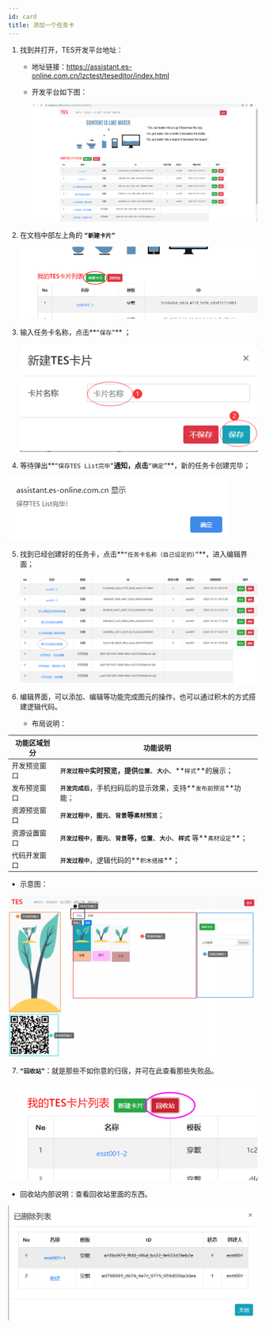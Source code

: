 ```yaml
---
id: card
title: 添加一个任务卡
---
```

1. 找到并打开，TES开发平台地址：

   - 地址链接：https://assistant.es-online.com.cn/lzctest/teseditor/index.html

   - 开发平台如下图：

     ![img](../static/img/kfzhuye.png)

2. 在文档中部左上角的 **`“新建卡片”`** 

   ![img](../static/img/newcard.png)

3. 输入任务卡名称，点击**`“保存”`** ；

   ![img](../static/img/baocun.png)

4. 等待弹出**`“保存TES List完毕”`**通知，点击**`“确定”`**，新的任务卡创建完毕；

  ![img](../static/img/baocunwancheng.png)

5. 找到已经创建好的任务卡，点击**`“任务卡名称（自己设定的）”`**，进入编辑界面；

   ![img](../static/img/mingcheng.png)

6. 编辑界面，可以添加、编辑等功能完成图元的操作，也可以通过积木的方式搭建逻辑代码。

   - 布局说明：

| 功能区域划分 | 功能说明                                                                                          |
|--------------|---------------------------------------------------------------------------------------------------|
| 开发预览窗口 | **`开发过程中`**实时预览，提供**`位置`**、**`大小`**、**`样式`**的展示；                          |
| 发布预览窗口 | **`开发完成后`**，手机扫码后的显示效果，支持**`发布前预览`**功能；                                |
| 资源预览窗口 | **`开发过程中`**，**`图元`**、**`背景`**等**`素材预览`**；                                        |
| 资源设置窗口 | **`开发过程中`**，**`图元`**、**`背景`**等，**`位置`**、**`大小`**、**`样式`** 等**`素材设定`**； |
| 代码开发窗口 | **`开发过程中`**，逻辑代码的**`积木搭接`**；                                                      |

   - 示意图：

![img](../static/img/shiyitu.png)

7. **`“回收站”`**：就是那些不如你意的归宿，并可在此查看那些失败品。

![img](../static/img/huishouzhan.png)

- 回收站内部说明：查看回收站里面的东西。

![img](../static/img/inhuishouzhan.png)








